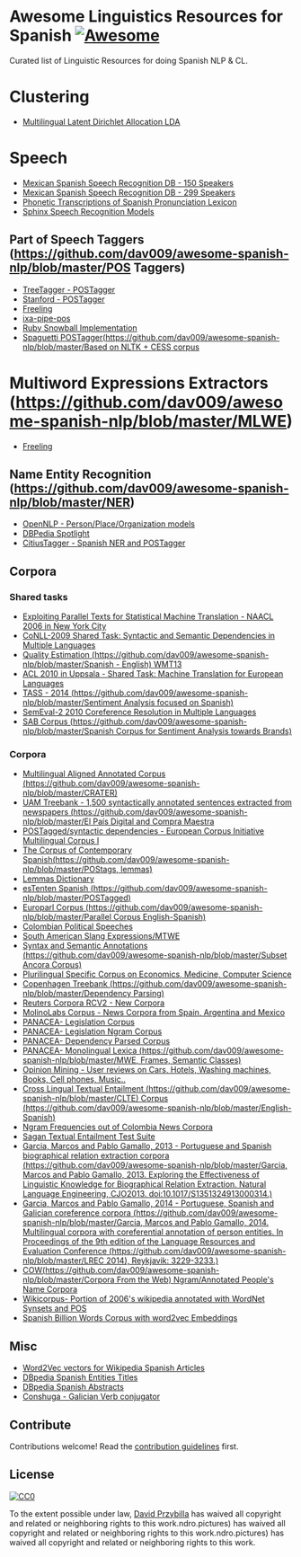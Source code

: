 # Awesome Linguistics Resources for Spanish [![Awesome](https://cdn.rawgit.com/sindresorhus/awesome/d7305f38d29fed78fa85652e3a63e154dd8e8829/media/badge.svg)](https://github.com/sindresorhus/awesome)


Curated list of Linguistic Resources for doing Spanish NLP & CL.

# Clustering
- [Multilingual Latent Dirichlet Allocation LDA](https://github.com/ArtificiAI/Multilingual-Latent-Dirichlet-Allocation-LDA)

# Speech

- [Mexican Spanish Speech Recognition DB - 150 Speakers](http://www.speechocean.com/en-ASR-Corpora/631.html)
- [Mexican Spanish Speech Recognition DB - 299 Speakers](http://www.speechocean.com/en-ASR-Corpora/603.html)
- [Phonetic Transcriptions of Spanish Pronunciation Lexicon](http://www.speechocean.com/en-Text-Corpora/692.html)
- [Sphinx Speech Recognition Models](http://www.speech.cs.cmu.edu/sphinx/models/hub4spanish_itesm/)

## Part of Speech Taggers (https://github.com/dav009/awesome-spanish-nlp/blob/master/POS Taggers)
- [TreeTagger - POSTagger](http://www.cis.uni-muenchen.de/~schmid/tools/TreeTagger/)
- [Stanford - POSTagger](http://nlp.stanford.edu/software/tagger.shtml)
- [Freeling](http://nlp.lsi.upc.edu/freeling/)
- [ixa-pipe-pos](https://github.com/ixa-ehu/ixa-pipe-pos)
- [Ruby Snowball Implementation](https://github.com/MaG21/estem)
- [Spaguetti POSTagger(https://github.com/dav009/awesome-spanish-nlp/blob/master/Based on NLTK +  CESS corpus](https://github.com/dav009/awesome-spanish-nlp/blob/master/https://code.google.com/p/spaghetti-tagger/)

# Multiword Expressions  Extractors (https://github.com/dav009/awesome-spanish-nlp/blob/master/MLWE)
- [Freeling](http://nlp.lsi.upc.edu/freeling/)

## Name Entity Recognition (https://github.com/dav009/awesome-spanish-nlp/blob/master/NER)
- [OpenNLP - Person/Place/Organization models](http://opennlp.sourceforge.net/models-1.5/)
- [DBPedia Spotlight](https://github.com/dbpedia-spotlight/dbpedia-spotlight/)
- [CitiusTagger - Spanish NER and  POSTagger](http://gramatica.usc.es/pln/tools/CitiusTools.html)

## Corpora

### Shared tasks
- [Exploiting Parallel Texts for Statistical  Machine Translation -  NAACL 2006 in New York City](http://www.statmt.org/wmt06/shared-task/)
- [CoNLL-2009 Shared Task: Syntactic and Semantic Dependencies in Multiple Languages](http://ufal.mff.cuni.cz/conll2009-st/trial-data.html)
- [Quality Estimation (https://github.com/dav009/awesome-spanish-nlp/blob/master/Spanish - English) WMT13](https://github.com/dav009/awesome-spanish-nlp/blob/master/http://www.quest.dcs.shef.ac.uk/wmt13_qe.html)
- [ ACL 2010 in Uppsala - Shared Task: Machine Translation for European Languages](http://www.statmt.org/wmt10/translation-task.html)
- [TASS - 2014 (https://github.com/dav009/awesome-spanish-nlp/blob/master/Sentiment Analysis focused on Spanish)](https://github.com/dav009/awesome-spanish-nlp/blob/master/http://www.daedalus.es/TASS2014/tass2014.php)
- [SemEval-2 2010 Coreference Resolution in Multiple Languages](http://semeval2.fbk.eu/semeval2.php?location=tasks)
- [SAB Corpus (https://github.com/dav009/awesome-spanish-nlp/blob/master/Spanish Corpus for Sentiment Analysis towards Brands)](https://github.com/dav009/awesome-spanish-nlp/blob/master/http://sabcorpus.linkeddata.es/)

### Corpora
- [Multilingual Aligned Annotated Corpus (https://github.com/dav009/awesome-spanish-nlp/blob/master/CRATER)](https://github.com/dav009/awesome-spanish-nlp/blob/master/http://catalog.elra.info/product_info.php?products_id=636)
- [UAM Treebank - 1,500 syntactically annotated sentences extracted from newspapers (https://github.com/dav009/awesome-spanish-nlp/blob/master/El País Digital and Compra Maestra](https://github.com/dav009/awesome-spanish-nlp/blob/master/http://elvira.lllf.uam.es/~sandoval/UAMTreebank.html)
- [POSTagged/syntactic dependencies - European Corpus Initiative Multilingual Corpus I ](http://www.elsnet.org/resources/eciCorpus.html)
- [The Corpus of Contemporary Spanish(https://github.com/dav009/awesome-spanish-nlp/blob/master/POStags, lemmas)](https://github.com/dav009/awesome-spanish-nlp/blob/master/http://sfncorpora.uab.es/CQPweb/cea/)
- [Lemmas Dictionary](http://sfn.uab.es:8080/SFN/dictionary/dictionary-information-lemmas-and-expanded-forms)
- [esTenten Spanish (https://github.com/dav009/awesome-spanish-nlp/blob/master/POSTagged) ](https://github.com/dav009/awesome-spanish-nlp/blob/master/http://www.sketchengine.co.uk/documentation/wiki/Corpora/TenTen/esTenTen)
- [Europarl Corpus (https://github.com/dav009/awesome-spanish-nlp/blob/master/Parallel Corpus English-Spanish)](https://github.com/dav009/awesome-spanish-nlp/blob/master/http://www.statmt.org/europarl/)
- [Colombian Political Speeches](https://github.com/dav009/LatinamericanTextResources)
- [South American Slang Expressions/MTWE](https://github.com/dav009/LatinamericanTextResources)
- [Syntax and Semantic Annotations (https://github.com/dav009/awesome-spanish-nlp/blob/master/Subset Ancora Corpus)](https://github.com/dav009/awesome-spanish-nlp/blob/master/http://ufal.mff.cuni.cz/conll2009-st/trial/CoNLL2009-ST-Spanish-trial.zip)
- [Plurilingual Specific Corpus on Economics, Medicine, Computer Science](http://www.iula.upf.edu/corpus/corpusuk.htm)
- [Copenhagen  Treebank (https://github.com/dav009/awesome-spanish-nlp/blob/master/Dependency Parsing)](https://github.com/dav009/awesome-spanish-nlp/blob/master/http://code.google.com/p/copenhagen-dependency-treebank/)
- [Reuters Corpora RCV2 - New Corpora](http://trec.nist.gov/data/reuters/reuters.html)
- [MolinoLabs Corpus - News Corpora from Spain, Argentina and Mexico](http://www.molinolabs.com/corpus.html)
- [PANACEA- Legislation Corpus](http://panacea-lr.eu/en/info-for-researchers/data-sets/monolingual-corpora)
- [PANACEA- Legislation Ngram Corpus](http://panacea-lr.eu/en/info-for-researchers/data-sets/monolingual-corpora-n-grams/)
- [PANACEA- Dependency Parsed Corpus](http://panacea-lr.eu/en/info-for-researchers/data-sets/dependency-parsed-corpora/)
- [PANACEA- Monolingual Lexica (https://github.com/dav009/awesome-spanish-nlp/blob/master/MWE, Frames, Semantic Classes)](https://github.com/dav009/awesome-spanish-nlp/blob/master/http://panacea-lr.eu/en/info-for-researchers/data-sets/monolingual-lexica/)
- [Opinion Mining - User reviews on Cars, Hotels, Washing machines, Books, Cell phones, Music..](https://www.sfu.ca/~mtaboada/SFU_Review_Corpus.html)
- [Cross Lingual Textual Entailment (https://github.com/dav009/awesome-spanish-nlp/blob/master/CLTE) Corpus (https://github.com/dav009/awesome-spanish-nlp/blob/master/English-Spanish)](https://github.com/dav009/awesome-spanish-nlp/blob/master/http://www.celct.it/resources.php?id_page=CLTE)
- [Ngram Frequencies out of Colombia News Corpora](http://ngrams.cavorite.com/datos/)
- [Sagan Textual Entailment Test Suite](http://www.investigacion.frc.utn.edu.ar/mslabs/~jcastillo/Sagan-test-suite/)
- [Garcia, Marcos and Pablo Gamallo, 2013 - Portuguese and Spanish biographical relation extraction corpora (https://github.com/dav009/awesome-spanish-nlp/blob/master/Garcia, Marcos and Pablo Gamallo, 2013. Exploring the Effectiveness of Linguistic Knowledge for Biographical Relation Extraction. Natural Language Engineering, CJO2013. doi:10.1017/S1351324913000314.)](https://github.com/dav009/awesome-spanish-nlp/blob/master/http://gramatica.usc.es/~marcos/corpora_nle.tgz)
- [Garcia, Marcos and Pablo Gamallo, 2014 - Portuguese, Spanish and Galician coreference corpora (https://github.com/dav009/awesome-spanish-nlp/blob/master/Garcia, Marcos and Pablo Gamallo, 2014. Multilingual corpora with coreferential annotation of person entities. In Proceedings of the 9th edition of the Language Resources and Evaluation Conference (https://github.com/dav009/awesome-spanish-nlp/blob/master/LREC 2014), Reykjavik: 3229-3233.)](https://github.com/dav009/awesome-spanish-nlp/blob/master/http://gramatica.usc.es/~marcos/resources/corpora_coref.tar.bz2)
- [COW(https://github.com/dav009/awesome-spanish-nlp/blob/master/Corpora From the Web) Ngram/Annotated People's Name Corpora ](https://github.com/dav009/awesome-spanish-nlp/blob/master/http://hpsg.fu-berlin.de/cow/)
- [Wikicorpus- Portion of 2006's wikipedia annotated with WordNet Synsets and POS](http://www.cs.upc.edu/~nlp/wikicorpus/)
- [Spanish Billion Words Corpus with word2vec Embeddings](http://crscardellino.me/SBWCE/)


## Misc

- [Word2Vec vectors for Wikipedia Spanish Articles](https://github.com/idio/wiki2vec)
- [DBpedia Spanish Entities Titles](http://data.dws.informatik.uni-mannheim.de/dbpedia/2014/es/labels_es.nt.bz2)
- [DBpedia Spanish Abstracts](http://data.dws.informatik.uni-mannheim.de/dbpedia/2014/es/short_abstracts_es.nt.bz2)
- [Conshuga - Galician Verb conjugator](http://gramatica.usc.es/pln/tools/conjugador/download.html)

## Contribute

Contributions welcome! Read the [contribution guidelines](https://github.com/dav009/awesome-spanish-nlp/blob/master/contributing.md) first.

## License

[![CC0](https://i.creativecommons.org/p/zero/1.0/88x31.png)](https://creativecommons.org/publicdomain/zero/1.0/)

To the extent possible under law, [David Przybilla](http://alejandro.pictures) has waived all copyright and related or neighboring rights to this work.ndro.pictures) has waived all copyright and related or neighboring rights to this work.ndro.pictures) has waived all copyright and related or neighboring rights to this work.